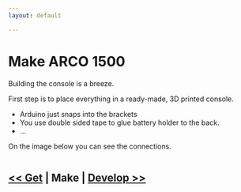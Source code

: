 ```yaml
---
layout: default

---
```


# Make ARCO 1500


Building the console is a breeze. 

First step is to place everything in a ready-made, 3D printed console. 

* Arduino just snaps into the brackets
* You use double sided tape to glue battery holder to the back.
* ...

On the image below you can see the connections.

<img data-src="{{ '/assets/images/arco-fritzing.png' | prepend: site.baseurl }}" class="img-responsive image-border">


    
## [<< Get](/get.html) | Make | [Develop >>](/develop.html)
